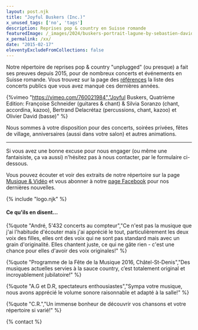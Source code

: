 ```yaml
---
layout: post.njk
title: "Joyful Buskers (Inc.)"
x_unused_tags: ['no', 'tags']
description: Reprises pop & country en Suisse romande
featuredImage: /_images/2024/buskers-portrait-lagune-by-sebastien-david.webp
x_permalink: /xx/
date: "2015-02-17"
eleventyExcludeFromCollections: false
---
```


Notre répertoire de reprises pop & country "unplugged" (ou presque) a fait ses preuves depuis 2015, pour de nombreux concerts et événements en Suisse romande. Vous trouvez sur la page des [références](https://joyful-buskers.ch/references/) la liste des concerts publics que vous avez manqué ces dernières années.

{%vimeo "https://vimeo.com/760021984","Joyful Buskers, Quatrième Edition: Françoise Schneider (guitares & chant) & Silvia Soranzo (chant, accordina, kazoo), Bertrand Delacrétaz (percussions, chant, kazoo) et Olivier David (basse)" %}

Nous sommes à votre disposition pour des concerts, soirées privées, fêtes de village, anniversaires (aussi dans votre salon) et autres animations.

* * *

Si vous avez une bonne excuse pour nous engager (ou même une fantaisiste, ça va aussi) n'hésitez pas à nous contacter, 
par le formulaire ci-dessous.

Vous pouvez écouter et voir des extraits de notre répertoire sur la page [Musique & Vidéo](/musique-videos/) et vous abonner à notre [page Facebook](http://facebook.com/joyful.buskers.inc) pour nos dernières nouvelles.

{% include "logo.njk" %}

#### Ce qu'ils en disent...

{%quote "André, 5'432 concerts au compteur","Ce n'est pas la musique que j'ai l'habitude d'écouter mais j'ai apprécié le tout, particulièrement les deux voix des filles, elles ont des voix qui ne sont pas standard mais avec un grain d'originalité. Elles chantent juste, ce qui ne gâte rien - c'est une chance pour elles d'avoir des voix originales!" %}

{%quote "Programme de la Fête de la Musique 2016, Châtel-St-Denis","Des musiques actuelles servies à la sauce country, c’est totalement original et incroyablement jubilatoire!" %}

{%quote "A.G et D.R, spectateurs enthousiastes","Sympa votre musique, nous avons apprécié le volume sonore raisonnable et adapté à la salle!" %}

{%quote "C.R.","Un immense bonheur de découvrir vos chansons et votre répertoire si varié!" %}

{% contact %}